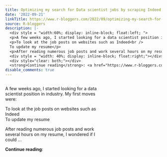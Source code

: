 ```yaml
---
title: Optimizing my search for Data scientist jobs by scraping Indeed with R
date: '2022-09-21'
linkTitle: https://www.r-bloggers.com/2022/09/optimizing-my-search-for-data-scientist-jobs-by-scraping-indeed-with-r/
source: R-bloggers
description: |-
  <div style = "width:60%; display: inline-block; float:left; ">
  <p>A few weeks ago, I started looking for a data scientist position in industry. My first moves were:</p>
  <p>To look at the job posts on websites such as Indeed<br />
  To update my resume</p>
  <p>After reading numerous job posts and work several hours on my resume, I wondered if I could ...</p></div>
  <div style = "width: 40%; display: inline-block; float:right;"></div>
  <div style="clear: both;"></div>
  <strong>Continue reading</strong>: <a href="https://www.r-bloggers.com/2022/09/optimizing-my-search-for-data-scientist-jobs-by-scraping-inde ...
disable_comments: true
---
```

<div style = "width:60%; display: inline-block; float:left; ">
<p>A few weeks ago, I started looking for a data scientist position in industry. My first moves were:</p>
<p>To look at the job posts on websites such as Indeed<br />
To update my resume</p>
<p>After reading numerous job posts and work several hours on my resume, I wondered if I could ...</p></div>
<div style = "width: 40%; display: inline-block; float:right;"></div>
<div style="clear: both;"></div>
<strong>Continue reading</strong>: <a href="https://www.r-bloggers.com/2022/09/optimizing-my-search-for-data-scientist-jobs-by-scraping-inde ...
